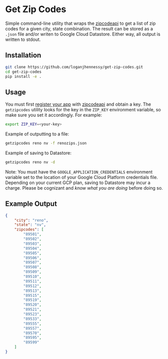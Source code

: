 # Get Zip Codes

Simple command-line utility that wraps the 
[zipcodeapi](https://www.zipcodeapi.com) to get a list of zip codes for a given
city, state combination. The result can be stored as a `.json` file and/or
writen to Google Cloud Datastore. Either way, all output is written to stdout.

## Installation

```bash
git clone https://github.com/loganjhennessy/get-zip-codes.git
cd get-zip-codes
pip install -e .
```

## Usage

You must first [register your app](http://www.zipcodeapi.com/Register) with
[zipcodeapi](https://www.zipcodeapi.com) and obtain a key. The `getzipcodes`
utility looks for the key in the `ZIP_KEY` environment variable, so make sure
you set it accordingly. For example:

```bash
export ZIP_KEY=<your-key>
```

Example of outputting to a file:

```bash
getzipcodes reno nv -f renozips.json
```

Example of saving to Datastore:

```bash
getzipcodes reno nv -d
```

Note: You must have the `GOOGLE_APPLICATION_CREDENTIALS` environment variable
set to the location of your Google Cloud Platform credentials file. Depending
on your current GCP plan, saving to Datastore may incur a charge. Please be
cognizant and *know what you are doing* before doing so.

## Example Output

```JSON
{
    "city": "reno",
    "state": "nv",
    "zipcodes": [
        "89501",
        "89502",
        "89503",
        "89504",
        "89505",
        "89506",
        "89507",
        "89508",
        "89509",
        "89510",
        "89511",
        "89512",
        "89513",
        "89515",
        "89519",
        "89520",
        "89521",
        "89523",
        "89533",
        "89555",
        "89557",
        "89570",
        "89595",
        "89599"
    ]
}
```